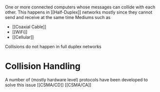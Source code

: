 One or more connected computers whose messages can collide with each other.
This happens in [[Half-Duplex]] networks mostly since they cannot send and receive at the same time
Mediums such as
- [[Coaxial Cable]]
- [[WiFi]]
- [[Cellular]]

Collisions do not happen in full duplex networks
# Collision Handling
A number of (mostly hardware level) protocols have been developed to solve this issue
[[CSMA/CD]]
[[CSMA/CA]]